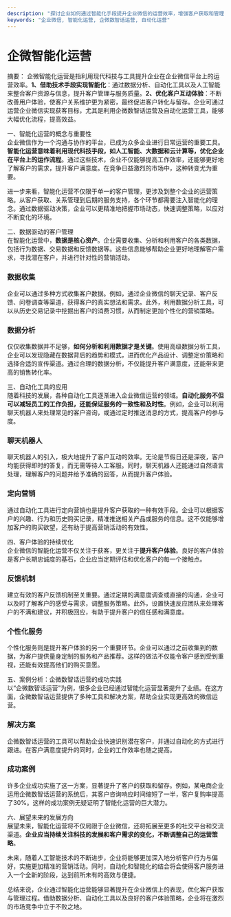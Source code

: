 ```yaml
---
description: "探讨企业如何通过智能化手段提升企业微信的运营效率，增强客户获取和管理能力。"
keywords: "企业微信, 智能化运营, 企微数智话运营, 自动化运营"
---
```

# 企微智能化运营

摘要： 企微智能化运营是指利用现代科技与工具提升企业在企业微信平台上的运营效率。**1、借助技术手段实现智能化**：通过数据分析、自动化工具以及人工智能来整合客户资源与信息，提升客户管理与服务质量。**2、优化客户互动体验**：不断改善用户体验，使客户关系维护更为紧密，最终促进客户转化与留存。企业可通过运营企业微信实现获客目标，尤其是利用企微数智话运营及自动化运营工具，能够大幅优化流程，提高效益。

一、智能化运营的概念与重要性  
企业微信作为一个沟通与协作的平台，已成为众多企业进行日常运营的重要工具。**智能化运营意味着利用现代科技手段，如人工智能、大数据和云计算等，优化企业在平台上的运作流程**。通过这些技术，企业不仅能够提高工作效率，还能够更好地了解客户的需求，提升客户满意度。在竞争日益激烈的市场中，这种转变尤为重要。

进一步来看，智能化运营不仅限于单一的客户管理，更涉及到整个企业的运营策略。从客户获取、关系管理到后期的服务支持，各个环节都需要注入智能化的理念。通过数据驱动决策，企业可以更精准地把握市场动态，快速调整策略，以应对不断变化的环境。

二、数据驱动的客户管理  
在智能化运营中，**数据是核心资产**。企业需要收集、分析和利用客户的各类数据，包括行为数据、交易数据和反馈数据等。这些信息能够帮助企业更好地理解客户需求，寻找潜在客户，并进行针对性的营销活动。

### 数据收集
企业可以通过多种方式收集客户数据。例如，通过企业微信的聊天记录、客户反馈、问卷调查等渠道，获得客户的真实想法和需求。此外，利用数据分析工具，可以从历史交易记录中挖掘出客户的消费习惯，从而制定更加个性化的营销策略。

### 数据分析
仅仅收集数据并不足够，**如何分析和利用数据才是关键**。使用高级数据分析工具，企业可以发现隐藏在数据背后的趋势和模式，进而优化产品设计、调整定价策略和选择合适的宣传渠道。通过合理的数据分析，不仅能提升客户满意度，还能带来更高的销售转化率。

三、自动化工具的应用  
随着科技的发展，各种自动化工具逐渐进入企业微信运营的领域。**自动化服务不但可以减轻员工的工作负担，还能保证服务的一致性和及时性**。例如，企业可以利用聊天机器人来处理常见的客户咨询，或通过定时推送消息的方式，提高客户的参与度。

### 聊天机器人
聊天机器人的引入，极大地提升了客户互动的效率。无论是节假日还是深夜，客户均能获得即时的答复，而无需等待人工客服。同时，聊天机器人还能通过自然语言处理，理解客户的问题并给予准确的回答，从而提升客户体验。

### 定向营销
通过自动化工具进行定向营销也是提升客户获取的一种有效手段。企业可以根据客户的兴趣、行为和历史购买记录，精准推送相关产品或服务的信息。这不仅能够增加客户的购买欲望，还有助于提高营销活动的有效性。

四、客户体验的持续优化  
企业微信的智能化运营不仅关注于获客，更关注于**提升客户体验**。良好的客户体验是客户长期忠诚度的基石，企业应当定期评估和优化客户的每一个接触点。

### 反馈机制
建立有效的客户反馈机制至关重要。通过定期的满意度调查或直接的沟通，企业可以及时了解客户的感受与需求，调整服务策略。此外，设置快速反应团队来处理客户的不满和建议，并积极回应，有助于提升客户的信任感和满意度。

### 个性化服务
个性化服务则是提升客户体验的另一个重要环节。企业可以通过之前收集到的数据，为客户提供量身定制的服务和产品推荐。这样的做法不仅能令客户感到受到重视，还能有效提高他们的购买意愿。

五、案例分析：企微数智话运营的成功实践  
以“企微数智话运营”为例，很多企业已经通过智能化运营显著提升了业绩。在这方面，企微数智话运营提供了多种工具和解决方案，帮助企业实现更高效的微信运营。

### 解决方案
企微数智话运营的工具可以帮助企业快速识别潜在客户，并通过自动化的方式进行跟进。在客户满意度提升的同时，企业的工作效率也随之提高。

### 成功案例
许多企业成功实施了这一方案，显著提升了客户的获取和留存。例如，某电商企业运用企微数智话运营的系统后，其客户咨询响应时间缩短了一半，客户复购率提高了30%。这样的成功案例无疑证明了智能化运营的巨大潜力。

六、展望未来的发展方向  
展望未来，智能化运营将不仅局限于企业微信，还将拓展至更多的社交平台和交流渠道。**企业应当持续关注科技的发展和客户需求的变化，不断调整自己的运营策略**。

未来，随着人工智能技术的不断进步，企业将能够更加深入地分析客户行为与偏好，实施更加精准的营销活动。同时，自动化和智能化的结合将会使得客户服务进入一个全新的阶段，达到前所未有的高效与便捷。

总结来说，企业通过智能化运营能够显著提升在企业微信上的表现，优化客户获取与管理过程。借助数据分析、自动化工具以及良好的客户体验策略，企业将在激烈的市场竞争中立于不败之地。
